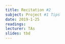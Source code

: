 ```yaml
---
title: Recitation #2
subject: Project #1 Tips
date: 2019-1-25
readings:
lecturer: TAs
slides: tbd
---
```

